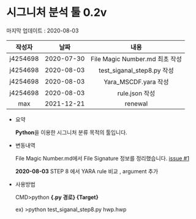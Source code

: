 # 시그니처 분석 툴 0.2v

마지막 업데이트 : 2020-08-03

| 작성자 | 날짜 | 내용 |
|:--------:|:--------:|:--------:|
| j4254698 | 2020-07-30 | File Magic Number.md 최초 작성 |
| j4254698 | 2020-08-03 | test_siganal_step8.py 작성 |
| j4254698 | 2020-08-03 | Yara_MSCDF.yara 작성 |
| j4254698 | 2020-08-03 | rule.json 작성 |
| max | 2021-12-21 | renewal |

* 요약

  **Python**을 이용한 시그니처 분류 목적의 툴입니다.

* 변동내역
  
  File Magic Number.md에서 File Signature 정보를 정리했습니다. [issue #1](https://github.com/maxup37/fparsers_collection/issues/1#issue-668619283)
  
  **2020-08-03** STEP 8 에서 YARA rule 비교 , argument 추가

* 사용방법

  CMD>python **{.py 경로} {Target}**
  
  ex) >python test_siganal_step8.py hwp.hwp
